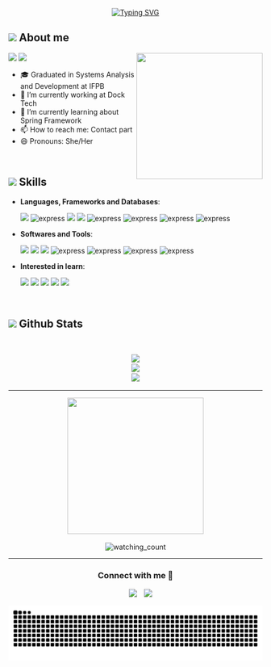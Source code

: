 <p align="center">
<a href="https://git.io/typing-svg"><img src="https://readme-typing-svg.demolab.com?font=Georgia&size=24&pause=1000&color=FF69B4&center=true&vCenter=true&random=false&width=500&lines=Hi!+I'm+Keilla+%F0%9F%91%8B" alt="Typing SVG" /></a>
</p>

## <picture><img src = "https://user-images.githubusercontent.com/64439609/213525571-a0b12213-7e89-48df-a45f-153c78f3cf5e.png" width =40px></picture> **About me**

<img align="right" src="https://media.giphy.com/media/4XXo8A7CIW1lZGgdhm/giphy.gif" width="250" height="250"></img>
 <p align="left">
  <img src="https://img.shields.io/badge/Focus-Backend%20Development-violet" />
  <img src="https://img.shields.io/badge/Languages-Portuguese-violet" />
</p>

- 🎓 Graduated in Systems Analysis and Development at IFPB
- 🔭 I’m currently working at Dock Tech
- 🌱 I’m currently learning about Spring Framework
- 📫 How to reach me: Contact part
- 😄 Pronouns: She/Her

<br>

## <img src="https://media2.giphy.com/media/QssGEmpkyEOhBCb7e1/giphy.gif?cid=ecf05e47a0n3gi1bfqntqmob8g9aid1oyj2wr3ds3mg700bl&rid=giphy.gif" width ="25"><b> Skills</b>
<p align="center">

- **Languages, Frameworks and Databases**:
    
     <img src="https://img.icons8.com/color/48/000000/java-coffee-cup-logo.png"/>
     <img src="https://www.svgrepo.com/show/376350/spring.svg" alt="express" width="40" height="45"/>
     <img src="https://img.icons8.com/color/48/000000/python.png"/>
     <img src="https://img.icons8.com/color/48/000000/javascript.png"/>
     <img src="https://www.svgrepo.com/show/452092/react.svg" alt="express" width="40" height="45"/>
     <img src="https://www.svgrepo.com/show/303251/mysql-logo.svg" alt="express" width="40" height="45"/>
     <img src="https://www.svgrepo.com/show/354200/postgresql.svg" alt="express" width="40" height="45"/>
     <img src="https://www.svgrepo.com/show/331488/mongodb.svg" alt="express" width="40" height="45"/>
     

- **Softwares and Tools**:

    <img src="https://img.icons8.com/color/48/000000/github.png"/>
    <img src="https://img.icons8.com/color/48/000000/gitlab.png"/>
    <img src="https://img.icons8.com/color/48/000000/intellij-idea.png"/>
    <img src="https://www.svgrepo.com/show/354237/pycharm.svg" alt="express" width="40" height="45"/>
    <img src="https://www.svgrepo.com/show/452129/vs-code.svg" alt="express" width="40" height="45"/>
    <img src="https://www.svgrepo.com/show/354202/postman-icon.svg" alt="express" width="40" height="45"/>
    <img src="https://www.svgrepo.com/show/353904/insomnia.svg" alt="express" width="40" height="45"/>
  
   
- **Interested in learn**:

   <img src="https://img.icons8.com/color/48/000000/kotlin.png"/>
   <img src="https://img.icons8.com/color/48/000000/golang.png"/>
   <img src="https://img.icons8.com/color/48/000000/typescript.png"/>
   <img src="https://img.icons8.com/color/48/000000/react-native.png"/>
   <img src="https://img.icons8.com/color/48/000000/docker.png"/>  
</p>
<br>

## <img src="https://media.giphy.com/media/iY8CRBdQXODJSCERIr/giphy.gif" width="35"><b> Github Stats </b>
<br>

<div align="center">

![](https://github-readme-stats.vercel.app/api?username=KeillaV&theme=dracula&hide_border=false&include_all_commits=true&count_private=true)<br/>
![](https://github-readme-streak-stats.herokuapp.com/?user=KeillaV&theme=dracula&hide_border=false)<br/>
![](https://github-readme-stats.vercel.app/api/top-langs/?username=KeillaV&theme=dracula&hide_border=false&include_all_commits=true&count_private=true&layout=compact)
	
</a>
</div>

-----
<p align="center"> 
<img src="https://media.giphy.com/media/QvpqTCiEcwtvx6wwJK/giphy.gif" width="270" height="270" frameBorder="0" class="giphy-embed"></img>
</p>
<p align="center">
<img src="https://komarev.com/ghpvc/?username=KeillaV&color=ff69b4" alt="watching_count" />
 </p>
 
-----

<h3 align="center" >Connect with me 🤝 </h3>

<p align="center">

 <div align="center"  class="icons-social" style="margin-left: 10px;">
        <a   target="_blank" href="https://www.linkedin.com/in/keilla-vitória-felipe-bezerra-785437221/">
			<img src="https://img.icons8.com/doodle/40/000000/linkedin--v2.png" style="margin-left: 10px;" ></a>
        <a style="margin-left: 10px;" target="_blank" href="https://github.com/KeillaV/">
		<img src="https://img.icons8.com/doodle/40/000000/github--v1.png"></a>
      </div>
</p>

</div>

![Snake animation](https://github.com/KeillaV/KeillaV/blob/output/github-contribution-grid-snake.svg)
